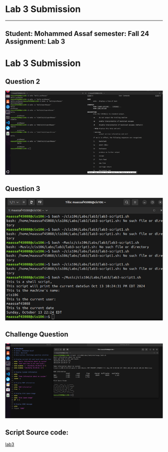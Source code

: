 # Lab 3 Submission

---
Student: Mohammed Assaf
semester: Fall 24
Assignment: Lab 3
---

# Lab 3 Submission

## Question 2 
![q2](q2.1.png)

## Question 3
![q3.1](q3.1.png)

## Challenge Question
![q4](q4.1.png)

## Script Source code:
[lab3](challenge_lab3.sh)